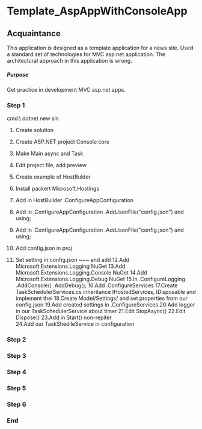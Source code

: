 # Template_AspAppWithConsoleApp

## Acquaintance ##
This application is designed as a template application for a news site. Used a standard set of technologies for MVC asp.net application. 
The architectural approach in this application is wrong.

##### Purpose #####
Get practice in development MVC asp.net apps.

### Step 1 ###
cmd:\ dotnet new sln

1. Create solution
2. Create ASP.NET project Console core

3. Make Main async and Task
4. Edit project file, add <LangVersion>preview</LangVersion>
5. Create example of HostBulder
6. Install packert Microsoft.Hostings
7. Add in HostBuilder .ConfigureAppConfiguration
8. Add in .ConfigureAppConfiguration .AddJsonFile("config.json") and using;
9. Add in .ConfigureAppConfiguration .AddJsonFile("config.json") and using;
10. Add config.json in proj
11. Set setting in config.json ~~~ and add <Content Include="**\*.json" Exclude="bin\**\*; obj\**\*" CopyToOutputDirectory="PreserveNewest" />
12.Add Microsoft.Extensions.Logging NuGet
13.Add Microsoft.Extensions.Logging.Console NuGet
14.Add Microsoft.Extensions.Logging.Debug NuGet
15.In .ConfigureLogging .AddConsole() .AddDebug();
16.Add .ConfigureServices
17.Create TaskSchedulerServices.cs inheritance IHostedServices, IDisposable and implement thei
18.Create Model/Settings/ and set properties from our config.json
19.Add created settings in .ConfigureServices
20.Add logger in our TaskSchedulerService about timer
21.Edit StopAsync() 
22.Edit Dispose() 
23.Add in Start() non-repiter  
24.Add our TaskShedileService in configuration


 

### Step 2 ###


### Step 3 ###


### Step 4 ###


### Step 5 ###


### Step 6 ###


### End ###
